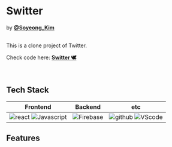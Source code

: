 # Switter
by [**@Soyeong_Kim**](https://github.com/kimsoyeong)

<br/>
This is a clone project of Twitter.

Check code here: [**Switter 🕊**](https://github.com/kimsoyeong/switter)

<br/>


## Tech Stack
|     Frontend      |      Backend      |        etc        |
| :---------------: | :---------------: | :---------------: |
| ![react](https://img.shields.io/badge/react-v17.0.1-9cf?logo=react) ![Javascript](https://img.shields.io/badge/javascript-ES6+-yellow?logo=javascript) | ![Firebase](https://img.shields.io/badge/firebase-firestore-yellow?logo=firebase) | ![github](https://img.shields.io/badge/github-gray?logo=github) ![VScode](https://img.shields.io/badge/VScode-v1.52.1-blue?logo=visual-studio-code) |



## Features
